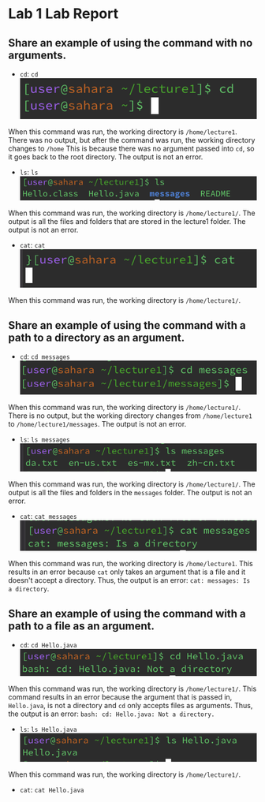 # Lab 1 Lab Report

## **Share an example of using the command with no arguments.**
* `cd`: `cd`
![Image](cd1.png)

When this command was run, the working directory is `/home/lecture1`. There was no output, but after the command was run, the working directory changes to `/home`
This is because there was no argument passed into `cd`, so it goes back to the root directory. The output is not an error. 
* `ls`: `ls`
![Image](ls1.png)

When this command was run, the working directory is `/home/lecture1/`. The output is all the files and folders that are stored in the lecture1 folder. The output is
not an error. 
* `cat`: `cat`
![Image](cat1.png)

When this command was run, the working directory is `/home/lecture1/`. 


## **Share an example of using the command with a path to a directory as an argument.**
* `cd`: `cd messages`
![Image](cd2.png)


When this command was run, the working directory is `/home/lecture1/`. There is no output, but the working directory changes from `/home/lecture1` to `/home/lecture1/messages`.
The output is not an error. 
* `ls`: `ls messages`
![Image](ls2.png)


When this command was run, the working directory is `/home/lecture1/`. The output is all the files and folders in the `messages` folder. The output is not an error. 
* `cat`: `cat messages`
![Image](cat2.png)


When this command was run, the working directory is `/home/lecture1`. This results in an error because `cat` only takes an argument that is a file and it doesn't 
accept a directory. Thus, the output is an error: `cat: messages: Is a directory`. 

## **Share an example of using the command with a path to a file as an argument.**
* `cd`: `cd Hello.java`
![Image](cd3.png)

When this command was run, the working directory is `/home/lecture1/`. This command results in an error because the argument that is passed in, `Hello.java`, is not a 
directory and `cd` only accepts files as arguments. Thus, the output is an error: `bash: cd: Hello.java: Not a directory.`
* `ls`: `ls Hello.java`
![Image](ls3.png)

When this command was run, the working directory is `/home/lecture1/`. 
* `cat`: `cat Hello.java`





